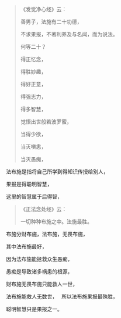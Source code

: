 > 《发觉净心经》云：
> 
>  善男子，法施有二十功德，
> 
> 不求果报，不著利养及与名闻，而为说法。
> 
> 何等二十？
> 
> 得正忆念，
> 
> 得胜妙趣，
> 
> 得好正意，
> 
> 得强志力，
> 
> 得多智慧，
> 
> 觉悟出世般若波罗蜜，
> 
> 当得少欲，
> 
> 当灭嗔恚，
> 
> 当灭愚痴，

法布施是指将自己所学到得知识传授给别人，

果报是得聪明智慧，

这里的智慧属于后得智，

> 《正法念处经》云： 
> 
> 一切种种布施之中。法施最胜。

布施分财布施，法布施，无畏布施，

其中法布施最好，

因为法布施能拯救众生愚痴，

愚痴是导致诸多祸患的根源，

财布施无畏布施只能救人一世，

法布施能救人无数世，
&nbsp;
所以法布施果报最殊胜，

聪明智慧只是果报之一。